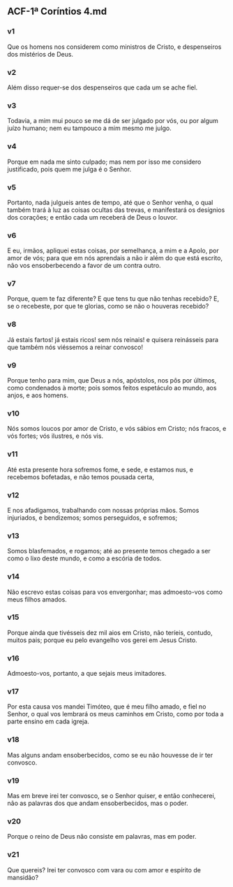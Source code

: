 ## ACF-1ª Coríntios 4.md
### v1
 Que os homens nos considerem como ministros de Cristo, e despenseiros dos mistérios de Deus.
### v2
 Além disso requer-se dos despenseiros que cada um se ache fiel.
### v3
 Todavia, a mim mui pouco se me dá de ser julgado por vós, ou por algum juízo humano; nem eu tampouco a mim mesmo me julgo.
### v4
 Porque em nada me sinto culpado; mas nem por isso me considero justificado, pois quem me julga é o Senhor.
### v5
 Portanto, nada julgueis antes de tempo, até que o Senhor venha, o qual também trará à luz as coisas ocultas das trevas, e manifestará os desígnios dos corações; e então cada um receberá de Deus o louvor.
### v6
 E eu, irmãos, apliquei estas coisas, por semelhança, a mim e a Apolo, por amor de vós; para que em nós aprendais a não ir além do que está escrito, não vos ensoberbecendo a favor de um contra outro.
### v7
 Porque, quem te faz diferente? E que tens tu que não tenhas recebido? E, se o recebeste, por que te glorias, como se não o houveras recebido?
### v8
 Já estais fartos! já estais ricos! sem nós reinais! e quisera reinásseis para que também nós viéssemos a reinar convosco!
### v9
 Porque tenho para mim, que Deus a nós, apóstolos, nos pôs por últimos, como condenados à morte; pois somos feitos espetáculo ao mundo, aos anjos, e aos homens.
### v10
 Nós somos loucos por amor de Cristo, e vós sábios em Cristo; nós fracos, e vós fortes; vós ilustres, e nós vis.
### v11
 Até esta presente hora sofremos fome, e sede, e estamos nus, e recebemos bofetadas, e não temos pousada certa,
### v12
 E nos afadigamos, trabalhando com nossas próprias mãos. Somos injuriados, e bendizemos; somos perseguidos, e sofremos;
### v13
 Somos blasfemados, e rogamos; até ao presente temos chegado a ser como o lixo deste mundo, e como a escória de todos.
### v14
 Não escrevo estas coisas para vos envergonhar; mas admoesto-vos como meus filhos amados.
### v15
 Porque ainda que tivésseis dez mil aios em Cristo, não teríeis, contudo, muitos pais; porque eu pelo evangelho vos gerei em Jesus Cristo.
### v16
 Admoesto-vos, portanto, a que sejais meus imitadores.
### v17
 Por esta causa vos mandei Timóteo, que é meu filho amado, e fiel no Senhor, o qual vos lembrará os meus caminhos em Cristo, como por toda a parte ensino em cada igreja.
### v18
 Mas alguns andam ensoberbecidos, como se eu não houvesse de ir ter convosco.
### v19
 Mas em breve irei ter convosco, se o Senhor quiser, e então conhecerei, não as palavras dos que andam ensoberbecidos, mas o poder.
### v20
 Porque o reino de Deus não consiste em palavras, mas em poder.
### v21
 Que quereis? Irei ter convosco com vara ou com amor e espírito de mansidão?
